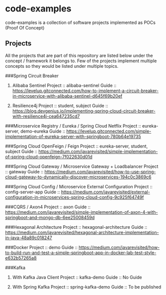 # code-examples
code-examples is a collection of software projects implemented as POCs (Proof Of Concept)

## Projects
All the projects that are part of this repository are listed below under the concept / framework it belongs to.
Few of the projects implement multiple concepts so they would be listed under multiple topics. 

###Spring Circuit Breaker
1. Alibaba Sentinel
Project :: alibaba-sentinel
Guide :: https://levelup.gitconnected.com/how-to-implement-a-circuit-breaker-in-microservice-with-alibaba-sentinel-d645f69b20ef

2. Resilience4j
Project :: student, subject
Guide :: https://blog.devgenius.io/implementing-spring-cloud-circuit-breaker-with-resilience4j-cea647235cd7

###Microservice Registry / Eureka / Spring Cloud Netflix
Project :: eureka-server, demo-eureka
Guide :: https://levelup.gitconnected.com/simple-implementation-of-eureka-server-with-springboot-780b64e19735

###Spring Cloud OpenFeign / Feign
Project :: eureka-server, student, subject
Guide :: https://medium.com/javarevisited/simple-implementation-of-spring-cloud-openfeign-7f022630d01d

###Spring Cloud Gateway / Microservice Gateway + Loadbalancer
Project :: gateway
Guide :: https://medium.com/javarevisited/how-to-use-spring-cloud-gateway-to-dynamically-discover-microservices-194c0c3869c6

###Spring Cloud Config / Microservice External Configuration
Project :: config-server-app
Guide :: https://medium.com/javarevisited/external-configuration-in-microservices-spring-cloud-config-9c925f64749f

###CQRS / Axon4
Project :: axon
Guide :: https://medium.com/javarevisited/simple-implementation-of-axon-4-with-springboot-and-mongo-db-6ee25008459d

###Hexagonal Architecture
Project :: hexagonal-architecture
Guide :: https://medium.com/javarevisited/hexagonal-architecture-implementation-in-java-48a89c018247

###Docker
Project :: demo
Guide :: https://medium.com/javarevisited/how-to-build-run-and-test-a-simple-springboot-app-in-docker-lab-test-style-e632b57265a8

###Kafka
1. With Kafka Java Client
Project :: kafka-demo 
Guide :: No Guide

2. With Spring Kafka
Project :: spring-kafka-demo
Guide :: To be published

	